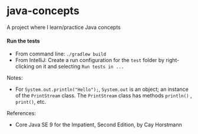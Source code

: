 # java-concepts
A project where I learn/practice Java concepts

#### Run the tests
- From command line: `./gradlew build `
- From IntelliJ: Create a run configuration for the `test` folder by right-clicking on it and selecting `Run tests in ...`

Notes:
- For `System.out.println("Hello");`, `System.out` is an object; an instance of the `PrintStream` class. The `PrintStream` class has methods `println()` , `print()`, etc.

References:
- Core Java SE 9 for the Impatient, Second Edition, by Cay Horstmann
